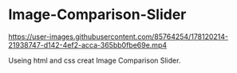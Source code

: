 # Image-Comparison-Slider



https://user-images.githubusercontent.com/85764254/178120214-21938747-d142-4ef2-acca-365bb0fbe69e.mp4


Useing html and css creat Image Comparison Slider.
